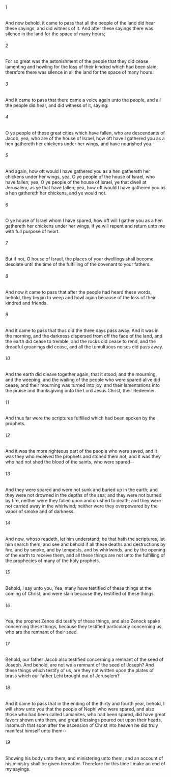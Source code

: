 ###### 1
And now behold, it came to pass that all the people of the land did hear these sayings, and did witness of it. And after these sayings there was silence in the land for the space of many hours;

###### 2
For so great was the astonishment of the people that they did cease lamenting and howling for the loss of their kindred which had been slain; therefore there was silence in all the land for the space of many hours.

###### 3
And it came to pass that there came a voice again unto the people, and all the people did hear, and did witness of it, saying:

###### 4
O ye people of these great cities which have fallen, who are descendants of Jacob, yea, who are of the house of Israel, how oft have I gathered you as a hen gathereth her chickens under her wings, and have nourished you.

###### 5
And again, how oft would I have gathered you as a hen gathereth her chickens under her wings, yea, O ye people of the house of Israel, who have fallen; yea, O ye people of the house of Israel, ye that dwell at Jerusalem, as ye that have fallen; yea, how oft would I have gathered you as a hen gathereth her chickens, and ye would not.

###### 6
O ye house of Israel whom I have spared, how oft will I gather you as a hen gathereth her chickens under her wings, if ye will repent and return unto me with full purpose of heart.

###### 7
But if not, O house of Israel, the places of your dwellings shall become desolate until the time of the fulfilling of the covenant to your fathers.

###### 8
And now it came to pass that after the people had heard these words, behold, they began to weep and howl again because of the loss of their kindred and friends.

###### 9
And it came to pass that thus did the three days pass away. And it was in the morning, and the darkness dispersed from off the face of the land, and the earth did cease to tremble, and the rocks did cease to rend, and the dreadful groanings did cease, and all the tumultuous noises did pass away.

###### 10
And the earth did cleave together again, that it stood; and the mourning, and the weeping, and the wailing of the people who were spared alive did cease; and their mourning was turned into joy, and their lamentations into the praise and thanksgiving unto the Lord Jesus Christ, their Redeemer.

###### 11
And thus far were the scriptures fulfilled which had been spoken by the prophets.

###### 12
And it was the more righteous part of the people who were saved, and it was they who received the prophets and stoned them not; and it was they who had not shed the blood of the saints, who were spared--

###### 13
And they were spared and were not sunk and buried up in the earth; and they were not drowned in the depths of the sea; and they were not burned by fire, neither were they fallen upon and crushed to death; and they were not carried away in the whirlwind; neither were they overpowered by the vapor of smoke and of darkness.

###### 14
And now, whoso readeth, let him understand; he that hath the scriptures, let him search them, and see and behold if all these deaths and destructions by fire, and by smoke, and by tempests, and by whirlwinds, and by the opening of the earth to receive them, and all these things are not unto the fulfilling of the prophecies of many of the holy prophets.

###### 15
Behold, I say unto you, Yea, many have testified of these things at the coming of Christ, and were slain because they testified of these things.

###### 16
Yea, the prophet Zenos did testify of these things, and also Zenock spake concerning these things, because they testified particularly concerning us, who are the remnant of their seed.

###### 17
Behold, our father Jacob also testified concerning a remnant of the seed of Joseph. And behold, are not we a remnant of the seed of Joseph? And these things which testify of us, are they not written upon the plates of brass which our father Lehi brought out of Jerusalem?

###### 18
And it came to pass that in the ending of the thirty and fourth year, behold, I will show unto you that the people of Nephi who were spared, and also those who had been called Lamanites, who had been spared, did have great favors shown unto them, and great blessings poured out upon their heads, insomuch that soon after the ascension of Christ into heaven he did truly manifest himself unto them--

###### 19
Showing his body unto them, and ministering unto them; and an account of his ministry shall be given hereafter. Therefore for this time I make an end of my sayings.

